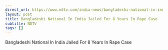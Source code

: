 ```yaml
---
direct_url: https://www.ndtv.com/india-news/bangladeshi-national-in-india-jailed-for-8-years-in-rape-case-9549621#publisher=newsstand
layout: post
title: Bangladeshi National In India Jailed For 8 Years In Rape Case
subtitle: NDTV
tags: []
---
```


Bangladeshi National In India Jailed For 8 Years In Rape Case
